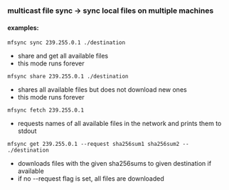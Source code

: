 ### multicast file sync -> sync local files on multiple machines

#### examples:

```
mfsync sync 239.255.0.1 ./destination
```
  * share and get all available files
  * this mode runs forever

```
mfsync share 239.255.0.1 ./destination
```
  * shares all available files but does not download new ones
  * this mode runs forever

```
mfsync fetch 239.255.0.1
```
  * requests names of all available files in the network and prints them to stdout

```
mfsync get 239.255.0.1 --request sha256sum1 sha256sum2 -- ./destination
```
  * downloads files with the given sha256sums to given destination if available
  * if no --request flag is set, all files are downloaded
